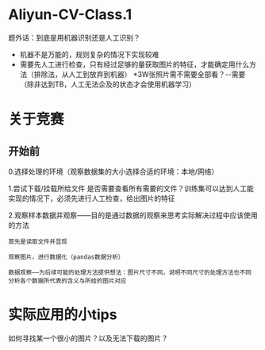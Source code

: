 # Aliyun-CV-Class.1
题外话：到底是用机器识别还是人工识别？
* 机器不是万能的，规则复杂的情况下实现较难
* 需要先人工进行检查，只有经过足够的量获取图片的特征，才能确定用什么方法（排除法，从人工到放弃到机器）
*3W张照片需不需要全部看？--需要（除非达到TB，人工无法企及的状态才会使用机器学习）

# 关于竞赛
## 开始前

0.选择处理的环境（观察数据集的大小选择合适的环境：本地/网络）

1.尝试下载/挂载所给文件
  是否需要查看所有需要的文件？训练集可以达到人工能实现的情况下，必须先进行人工检查，给出图片的特征
  
  2.观察样本数据并观察——目的是通过数据的观察来思考实际解决过程中应该使用的方法
    
    首先是读取文件并显现
    
    观察图片，进行数据化（pandas数据分析）
    
    数据观察——为后续可能的处理方法提供想法：图片尺寸不同，说明不同尺寸的处理方法也不同
    分析各个数据所代表的含义与所给的图片对应

# 实际应用的小tips
  如何寻找某一个很小的图片？以及无法下载的图片？
